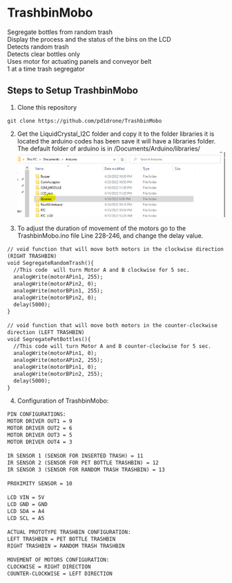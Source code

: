 # TrashbinMobo
Segregate bottles from random trash  
Display the process and the status of the bins on the LCD  
Detects random trash  
Detects clear bottles only  
Uses motor for actuating panels and conveyor belt  
1 at a time trash segregator  



## Steps to Setup TrashbinMobo
1. Clone this repository 
```
git clone https://github.com/pd1drone/TrashbinMobo
```
2. Get the LiquidCrystal_I2C folder and copy it to the folder libraries it is located the arduino codes has been save it will have a libraries folder. The default folder of arduino is in /Documents/Arduino/libraries/
![Libraries-Directory](Libraries-Directory.PNG)

3. To adjust the duration of movement of the motors go to the TrashbinMobo.ino file Line 228-246, and change the delay value.
```
// void function that will move both motors in the clockwise direction (RIGHT TRASHBIN)
void SegregateRandomTrash(){
  //This code  will turn Motor A and B clockwise for 5 sec.
  analogWrite(motorAPin1, 255);
  analogWrite(motorAPin2, 0);
  analogWrite(motorBPin1, 255);
  analogWrite(motorBPin2, 0);
  delay(5000); 
}

// void function that will move both motors in the counter-clockwise direction (LEFT TRASHBIN)
void SegregatePetBottles(){
  //This code will turn Motor A and B counter-clockwise for 5 sec.
  analogWrite(motorAPin1, 0);
  analogWrite(motorAPin2, 255);
  analogWrite(motorBPin1, 0);
  analogWrite(motorBPin2, 255);
  delay(5000);
}
```

4. Configuration of TrashbinMobo:
```
PIN CONFIGURATIONS:
MOTOR DRIVER OUT1 = 9
MOTOR DRIVER OUT2 = 6
MOTOR DRIVER OUT3 = 5
MOTOR DRIVER OUT4 = 3

IR SENSOR 1 (SENSOR FOR INSERTED TRASH) = 11 
IR SENSOR 2 (SENSOR FOR PET BOTTLE TRASHBIN) = 12
IR SENSOR 3 (SENSOR FOR RANDOM TRASH TRASHBIN) = 13

PROXIMITY SENSOR = 10

LCD VIN = 5V
LCD GND = GND
LCD SDA = A4
LCD SCL = A5

ACTUAL PROTOTYPE TRASHBIN CONFIGURATION:
LEFT TRASHBIN = PET BOTTLE TRASHBIN
RIGHT TRASHBIN = RANDOM TRASH TRASHBIN

MOVEMENT OF MOTORS CONFIGURATION:
CLOCKWISE = RIGHT DIRECTION
COUNTER-CLOCKWISE = LEFT DIRECTION
```
